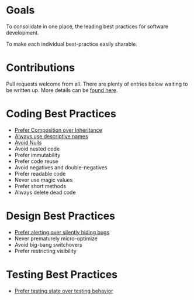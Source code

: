 Goals
========

To consolidate in one place, the leading best practices for software development.

To make each individual best-practice easily sharable.

Contributions
=============

Pull requests welcome from all. There are plenty of entries below waiting to be written up. More details can be [found here](TODO).

Coding Best Practices
=====================

- [Prefer Composition over Inheritance](TODO)
- [Always use descriptive names](TODO)
- [Avoid Nulls](TODO)
- Avoid nested code
- Prefer immutability
- Prefer code reuse
- Avoid negatives and double-negatives
- Prefer readable code
- Never use magic values
- Prefer short methods
- Always delete dead code

Design Best Practices
=====================

- [Prefer alerting over silently hiding bugs](TODO)
- Never prematurely micro-optimize
- Avoid big-bang switchovers
- Prefer restricting visibility

Testing Best Practices
=======================

- [Prefer testing state over testing behavior](TODO)
